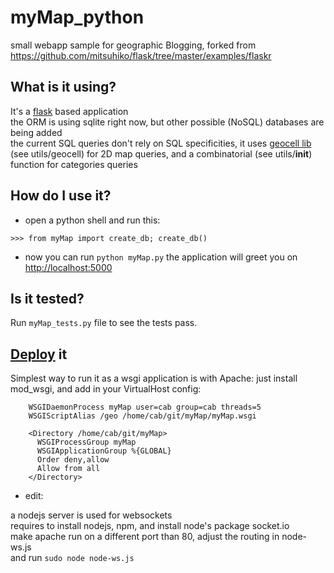 myMap_python
============

small webapp sample for geographic Blogging, forked from https://github.com/mitsuhiko/flask/tree/master/examples/flaskr


What is it using?
----

  It's a [flask](http://flask.pocoo.org/) based application  
  the ORM is using sqlite right now, but other possible (NoSQL) databases are being added  
  the current SQL queries don't rely on SQL specificities, it uses [geocell lib](http://code.google.com/p/geomodel/source/browse/trunk/geo/geomodel.py?r=20) (see utils/geocell) for 2D map queries, and a combinatorial (see utils/__init__) function for categories queries

How do I use it?
---

  - open a python shell and run this:

  `>>> from myMap import create_db; create_db()`

  - now you can run `python myMap.py`
     the application will greet you on [http://localhost:5000](http://localhost:5000/)
  
Is it tested?
---

  Run `myMap_tests.py` file to see the tests pass.
  

[Deploy](http://flask.pocoo.org/docs/deploying/mod_wsgi/#creating-a-wsgi-file) it
----

  Simplest way to run it as a wsgi application is with Apache: just install mod_wsgi, and add in your VirtualHost config:

```
    WSGIDaemonProcess myMap user=cab group=cab threads=5
    WSGIScriptAlias /geo /home/cab/git/myMap/myMap.wsgi

    <Directory /home/cab/git/myMap>
      WSGIProcessGroup myMap
      WSGIApplicationGroup %{GLOBAL}
      Order deny,allow
      Allow from all
    </Directory>
```

  - edit:

a nodejs server is used for websockets  
requires to install nodejs, npm, and install node's package socket.io  
make apache run on a different port than 80, adjust the routing in node-ws.js  
and run `sudo node node-ws.js` 

